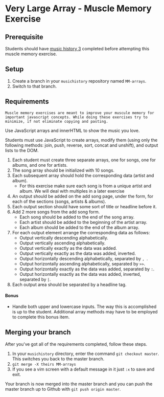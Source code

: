 # Very Large Array - Muscle Memory Exercise

## Prerequisite
Students should have [music history 3](SP_JS_MUSIC_HISTORY_3.md) completed before attempting this muscle memory exercise.

## Setup

1. Create a branch in your `musichistory` repository named `MM-arrays`.
1. Switch to that branch.

## Requirements

`Muscle memory exercises are meant to improve your muscule memory for important javascript concepts. While doing these exercises try to minimize, if not eliminate copying and pasting.`

Use JavaScript arrays and innerHTML to show the music you love.

Students must use JavaScript to create arrays, modify them (using only the following methods: join, push, reverse, sort, concat and unshift), and output lists to the DOM.

1. Each student must create three separate arrays, one for songs, one for albums, and one for artists.
1. The song array should be initialized with 10 songs.
1. Each subsequent array should hold the corresponding data (artist and album).
    - For this exercise make sure each song is from a unique artist and album. We will deal with multiples in a later exercise
1. An output should be added on the add song page, under the form, for each of the sections (songs, artists & albums).
1. Each output section should have some sort of title or headline before it.
1. Add 2 more songs from the add song form.
    + Each song should be added to the end of the song array.
    + Each artist should be added to the beginning of the artist array.
    + Each album should be added to the end of the album array.
1. For each output element arrange the corresponding data as follows:
    *   Output vertically descending alphabetically.
    *   Output vertically ascending alphabetically.
    *   Output vertically exactly as the data was added.
    *   Output vertically exactly as the data was added, inverted.
    *   Output horizontally descending alphabetically, separated by `, `.
    *   Output horizontally ascending alphabetically, separated by ` >> `.
    *   Output horizontally exactly as the data was added, separated by ` : `.
    *   Output horizontally exactly as the data was added, inverted, separated by ` | `.
1. Each output area should be separated by a headline tag.

#### Bonus
*   Handle both upper and lowercase inputs. The way this is accomplished is up to the student. Additional array methods may have to be employed to complete this bonus item.


## Merging your branch

After you've got all of the requirements completed, follow these steps.

1. In your `musichistory` directory, enter the command `git checkout master`. This switches you back to the master branch.
1. `git merge -X theirs MM-arrays`
1. If you see a vim screen with a default message in it just `:x` to save and exit.

Your branch is now merged into the master branch and you can push the master branch up to Github with `git push origin master`.